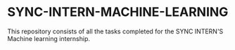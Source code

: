 # SYNC-INTERN-MACHINE-LEARNING

This repository consists of all the tasks completed for the SYNC INTERN'S Machine learning internship.
